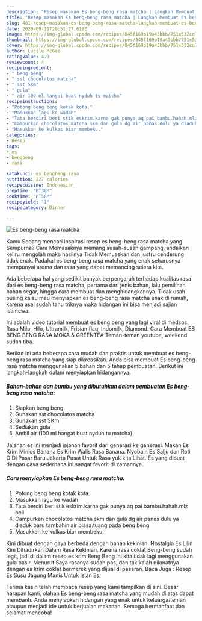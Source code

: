 ```yaml
---
description: "Resep masakan Es beng-beng rasa matcha | Langkah Membuat Es beng-beng rasa matcha Yang Bikin Ngiler"
title: "Resep masakan Es beng-beng rasa matcha | Langkah Membuat Es beng-beng rasa matcha Yang Bikin Ngiler"
slug: 481-resep-masakan-es-beng-beng-rasa-matcha-langkah-membuat-es-beng-beng-rasa-matcha-yang-bikin-ngiler
date: 2020-09-11T20:51:27.619Z
image: https://img-global.cpcdn.com/recipes/845f169b19a43bbb/751x532cq70/es-beng-beng-rasa-matcha-foto-resep-utama.jpg
thumbnail: https://img-global.cpcdn.com/recipes/845f169b19a43bbb/751x532cq70/es-beng-beng-rasa-matcha-foto-resep-utama.jpg
cover: https://img-global.cpcdn.com/recipes/845f169b19a43bbb/751x532cq70/es-beng-beng-rasa-matcha-foto-resep-utama.jpg
author: Lucile McGee
ratingvalue: 4.9
reviewcount: 4
recipeingredient:
- " beng beng"
- " sst chocolatos matcha"
- " sst SKm"
- " gula"
- " air 100 ml hangat buat nyduh tu matcha"
recipeinstructions:
- "Potong beng beng kotak kota."
- "Masukkan lagu ke wadah"
- "Tata berdiri beri stik eskrim.karna gak punya aq pai bambu.hahah.mlz beli"
- "Campurkan chocolatos matcha skm dan gula dg air panas dulu ya diaduk baru tambahin air biasa.tuang pada beng beng"
- "Masukkan ke kulkas biar membeku."
categories:
- Resep
tags:
- es
- bengbeng
- rasa

katakunci: es bengbeng rasa 
nutrition: 227 calories
recipecuisine: Indonesian
preptime: "PT38M"
cooktime: "PT58M"
recipeyield: "1"
recipecategory: Dinner

---
```



![Es beng-beng rasa matcha](https://img-global.cpcdn.com/recipes/845f169b19a43bbb/751x532cq70/es-beng-beng-rasa-matcha-foto-resep-utama.jpg)

Kamu Sedang mencari inspirasi resep es beng-beng rasa matcha yang Sempurna? Cara Memasaknya memang susah-susah gampang. andaikan keliru mengolah maka hasilnya Tidak Memuaskan dan justru cenderung tidak enak. Padahal es beng-beng rasa matcha yang enak seharusnya mempunyai aroma dan rasa yang dapat memancing selera kita.

Ada beberapa hal yang sedikit banyak berpengaruh terhadap kualitas rasa dari es beng-beng rasa matcha, pertama dari jenis bahan, lalu pemilihan bahan segar, hingga cara membuat dan menghidangkannya. Tidak usah pusing kalau mau menyiapkan es beng-beng rasa matcha enak di rumah, karena asal sudah tahu triknya maka hidangan ini bisa menjadi sajian istimewa.

Ini adalah video tutorial membuat es beng beng yang lagi viral di medsos. Rasa Milo, Hilo, Ultramilk, Frisian flaq, Indomilk, Diamond. Cara Membuat ES BENG BENG RASA MOKA &amp; GREENTEA Teman-teman youtube, weekend sudah tiba.


Berikut ini ada beberapa cara mudah dan praktis untuk membuat es beng-beng rasa matcha yang siap dikreasikan. Anda bisa membuat Es beng-beng rasa matcha menggunakan 5 bahan dan 5 tahap pembuatan. Berikut ini langkah-langkah dalam menyiapkan hidangannya.

<!--inarticleads1-->

##### Bahan-bahan dan bumbu yang dibutuhkan dalam pembuatan Es beng-beng rasa matcha:

1. Siapkan  beng beng
1. Gunakan  sst chocolatos matcha
1. Gunakan  sst SKm
1. Sediakan  gula
1. Ambil  air (100 ml hangat buat nyduh tu matcha)


Jajanan es ini menjadi jajanan favorit dari generasi ke generasi. Makan Es Krim Minios Banana Es Krim Walls Rasa Banana. Nyobain Es Salju dan Roti O Di Pasar Baru Jakarta Pusat Untuk Rasa yuk kita Lihat. Es yang dibuat dengan gaya sederhana ini sangat favorit di zamannya. 

<!--inarticleads2-->

##### Cara menyiapkan Es beng-beng rasa matcha:

1. Potong beng beng kotak kota.
1. Masukkan lagu ke wadah
1. Tata berdiri beri stik eskrim.karna gak punya aq pai bambu.hahah.mlz beli
1. Campurkan chocolatos matcha skm dan gula dg air panas dulu ya diaduk baru tambahin air biasa.tuang pada beng beng
1. Masukkan ke kulkas biar membeku.


Kini dibuat dengan gaya berbeda dengan bahan kekinian. Nostalgia Es Lilin Kini Dihadirkan Dalam Rasa Kekinian. Karena rasa coklat Beng-beng sudah legit, jadi di dalam resep es krim Beng Beng ini kita tidak lagi menggunakan gula pasir. Menurut Saya rasanya sudah pas, dan tak kalah nikmatnya dengan es krim coklat bermerek yang dijual di pasaran. Baca Juga : Resep Es Susu Jagung Manis Untuk Isian Es. 

Terima kasih telah membaca resep yang kami tampilkan di sini. Besar harapan kami, olahan Es beng-beng rasa matcha yang mudah di atas dapat membantu Anda menyiapkan hidangan yang enak untuk keluarga/teman ataupun menjadi ide untuk berjualan makanan. Semoga bermanfaat dan selamat mencoba!
